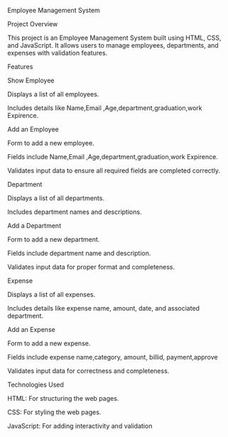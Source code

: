 Employee Management System

Project Overview

This project is an Employee Management System built using HTML, CSS, and JavaScript. It allows users to manage employees, departments, and expenses with validation features.

Features

Show Employee

Displays a list of all employees.

Includes details like Name,Email ,Age,department,graduation,work Expirence.

Add an Employee

Form to add a new employee.

Fields include Name,Email ,Age,department,graduation,work Expirence.

Validates input data to ensure all required fields are completed correctly.

Department

Displays a list of all departments.

Includes department names and descriptions.

Add a Department

Form to add a new department.

Fields include department name and description.

Validates input data for proper format and completeness.

Expense

Displays a list of all expenses.

Includes details like expense name, amount, date, and associated department.

Add an Expense

Form to add a new expense.

Fields include expense name,category, amount, billid, payment,approve 

Validates input data for correctness and completeness.

Technologies Used

HTML: For structuring the web pages.

CSS: For styling the web pages.

JavaScript: For adding interactivity and validation
